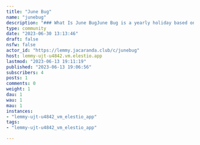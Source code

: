 ```yaml
---
title: "June Bug" 
name: "junebug"
description: "### What Is June BugJune Bug is a yearly holiday based on the following premise.Every year on the last Saturday in June, an evil spirit called the June Bug, who feeds on secrecy and deceit, comes to the world to play tricks on people in order to sow distrust.### Posting Rules- Please Post Ideas Relating to June Bug- Please stay on topic"
type: community
date: "2023-06-30 13:13:46"
draft: false
nsfw: false
actor_id: "https://lemmy.jacaranda.club/c/junebug"
host: lemmy-ujt-u4842.vm.elestio.app
lastmod: "2023-06-13 19:11:19"
published: "2023-06-13 19:06:56"
subscribers: 4
posts: 1
comments: 0
weight: 1
dau: 1
wau: 1
mau: 1
instances:
- "lemmy-ujt-u4842_vm_elestio_app"
tags: 
- "lemmy-ujt-u4842_vm_elestio_app"

---
```

